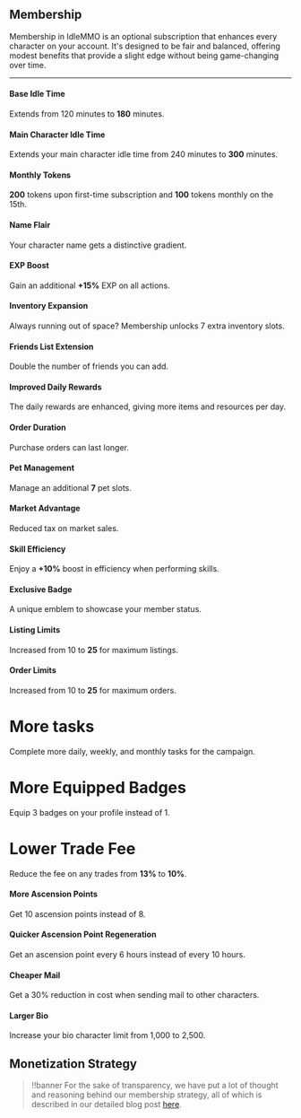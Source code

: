 ## Membership
Membership in IdleMMO is an optional subscription that enhances every character on your account. It's designed to be fair and balanced, offering modest benefits that provide a slight edge without being game-changing over time.

----

#### Base Idle Time
Extends from 120 minutes to **180** minutes.

#### Main Character Idle Time
Extends your main character idle time from 240 minutes to **300** minutes.

#### Monthly Tokens
**200** tokens upon first-time subscription and **100** tokens monthly on the 15th.

#### Name Flair
Your character name gets a <span class="membership-gradient font-bold">distinctive gradient</span>.

#### EXP Boost
Gain an additional **+15%** EXP on all actions.

#### Inventory Expansion
Always running out of space? Membership unlocks 7 extra inventory slots.

#### Friends List Extension
Double the number of friends you can add.

#### Improved Daily Rewards
The daily rewards are enhanced, giving more items and resources per day.

#### Order Duration
Purchase orders can last longer.

#### Pet Management
Manage an additional **7** pet slots.
 
#### Market Advantage
Reduced tax on market sales.

#### Skill Efficiency
Enjoy a **+10%** boost in efficiency when performing skills.
 
#### Exclusive Badge
A unique emblem to showcase your member status.

#### Listing Limits
Increased from 10 to **25** for maximum listings.

#### Order Limits
Increased from 10 to **25** for maximum orders.

# More tasks
Complete more daily, weekly, and monthly tasks for the campaign.

# More Equipped Badges
Equip 3 badges on your profile instead of 1.

# Lower Trade Fee
Reduce the fee on any trades from **13%** to **10%**.

#### More Ascension Points
Get 10 ascension points instead of 8.

#### Quicker Ascension Point Regeneration
Get an ascension point every 6 hours instead of every 10 hours.

#### Cheaper Mail
Get a 30% reduction in cost when sending mail to other characters.

#### Larger Bio
Increase your bio character limit from 1,000 to 2,500.


## Monetization Strategy

>!!banner For the sake of transparency, we have put a lot of thought and reasoning behind our membership strategy, all of which is described in our detailed blog post [here](https://blog.galahadcreative.com/navigating-the-pay-to-win-debate-idlemmo/). 
